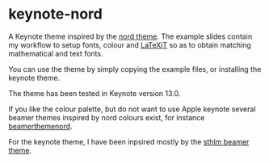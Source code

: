 # keynote-nord

A Keynote theme inspired by the [nord theme](https://www.nordtheme.com). The example
slides contain my workflow to setup fonts, colour and [LaTeXiT](https://www.chachatelier.fr/latexit/) so as to obtain matching mathematical and text fonts.

You can use the theme by simply copying the example files, or installing the keynote
theme.

The theme has been tested in Keynote version 13.0.

If you like the colour palette, but do not want to use Apple keynote several beamer
themes inspired by nord colours exist, for instance
[beamerthemenord](https://github.com/junwei-wang/beamerthemeNord).

For the keynote theme, I have been inpsired mostly by the [sthlm beamer
theme](https://github.com/mholson/sthlmNordBeamerTheme).
